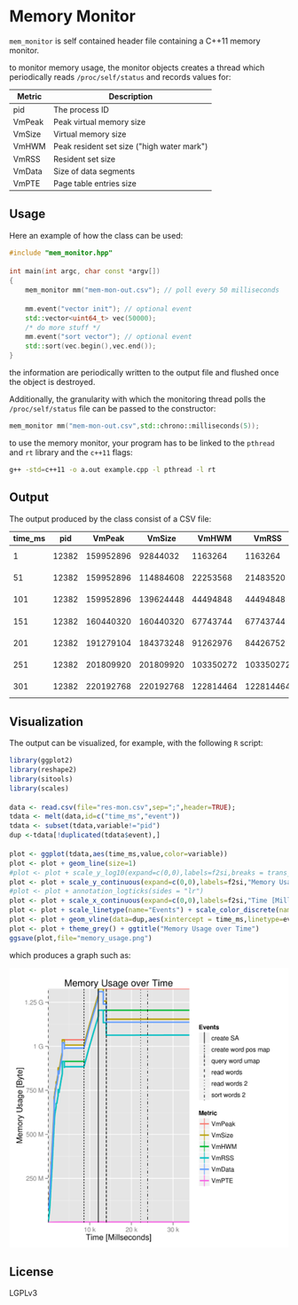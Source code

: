 Memory Monitor
================

`mem_monitor` is self contained header file containing a C++11 memory monitor.

to monitor memory usage, the monitor objects creates a thread which periodically
reads `/proc/self/status` and records values for:

   Metric |Description
----------------------|----------------------------
         pid | The process ID
         VmPeak | Peak virtual memory size
         VmSize | Virtual memory size
         VmHWM | Peak resident set size ("high water mark")
         VmRSS | Resident set size
         VmData | Size of data segments
         VmPTE | Page table entries size

## Usage

Here an example of how the class can be used:

```c++
#include "mem_monitor.hpp"

int main(int argc, char const *argv[])
{
	mem_monitor mm("mem-mon-out.csv"); // poll every 50 milliseconds

	mm.event("vector init"); // optional event
	std::vector<uint64_t> vec(50000);
	/* do more stuff */
	mm.event("sort vector"); // optional event
	std::sort(vec.begin(),vec.end());
}
```

the information are periodically written to the output file and flushed once
the object is destroyed.

Additionally, the granularity with which the monitoring thread polls the
`/proc/self/status` file can be passed to the constructor:

```C++
mem_monitor mm("mem-mon-out.csv",std::chrono::milliseconds(5));
```

to use the memory monitor, your program has to be linked to the `pthread`
and `rt` library and the `c++11` flags:

```bash
g++ -std=c++11 -o a.out example.cpp -l pthread -l rt
```


## Output

The output produced by the class consist of a CSV file:

time_ms|pid|VmPeak|VmSize|VmHWM|VmRSS|VmData|VmPTE|event
-------|---|------|------|-----|-----|------|-----|-----
1|12382|159952896|92844032|1163264|1163264|75800576|57344|"vector init"
51|12382|159952896|114884608|22253568|21483520|97841152|110592|"vector init"
101|12382|159952896|139624448|44494848|44494848|122580992|151552|"vector init"
151|12382|160440320|160440320|67743744|67743744|143396864|196608|"sort vector"
201|12382|191279104|184373248|91262976|84426752|167329792|237568|"sort vector"
251|12382|201809920|201809920|103350272|103350272|184766464|270336|"sort vector"
301|12382|220192768|220192768|122814464|122814464|203149312|311296|"sort vector"


## Visualization

The output can be visualized, for example, with the following `R` script:

```R
library(ggplot2)
library(reshape2)
library(sitools)
library(scales)

data <- read.csv(file="res-mon.csv",sep=";",header=TRUE);
tdata <- melt(data,id=c("time_ms","event"))
tdata <- subset(tdata,variable!="pid")
dup <-tdata[!duplicated(tdata$event),]

plot <- ggplot(tdata,aes(time_ms,value,color=variable))
plot <- plot + geom_line(size=1)
#plot <- plot + scale_y_log10(expand=c(0,0),labels=f2si,breaks = trans_breaks("log10", function(x) 10^x),"Memory Usage [Byte]")
plot <- plot + scale_y_continuous(expand=c(0,0),labels=f2si,"Memory Usage [Byte]")
#plot <- plot + annotation_logticks(sides = "lr")
plot <- plot + scale_x_continuous(expand=c(0,0),labels=f2si,"Time [Millseconds]")
plot <- plot + scale_linetype(name="Events") + scale_color_discrete(name="Metric")
plot <- plot + geom_vline(data=dup,aes(xintercept = time_ms,linetype=event),show_guide=TRUE)
plot <- plot + theme_grey() + ggtitle("Memory Usage over Time")
ggsave(plot,file="memory_usage.png")
```

which produces a graph such as:

<img width="600" src="memory_usage.png?raw=true" />

## License

LGPLv3
